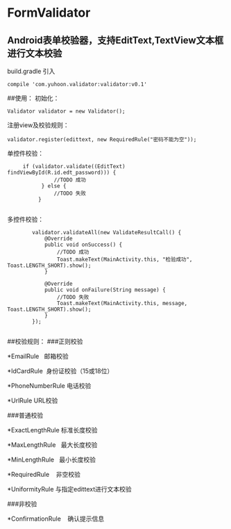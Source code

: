 # FormValidator
## Android表单校验器，支持EditText,TextView文本框进行文本校验

build.gradle 引入
```
compile 'com.yuhoon.validator:validator:v0.1'
```    
##使用：
初始化：
``` 
Validator validator = new Validator();
```    
注册view及校验规则：
```
validator.register(edittext, new RequiredRule("密码不能为空"));
```    
单控件校验：

```
     if (validator.validate((EditText) findViewById(R.id.edt_password))) {
               //TODO 成功
           } else {
               //TODO 失败
          }   
           
```

多控件校验：

```
        validator.validateAll(new ValidateResultCall() {
            @Override
            public void onSuccess() {
                //TODO 成功
                Toast.makeText(MainActivity.this, "检验成功", Toast.LENGTH_SHORT).show();
            }

            @Override
            public void onFailure(String message) {
                //TODO 失败
                Toast.makeText(MainActivity.this, message, Toast.LENGTH_SHORT).show();
            }
        });
       
 ```
##校验规则：
###正则校验

*EmailRule   邮箱校验

*IdCardRule  身份证校验（15或18位）

*PhoneNumberRule 电话校验

*UrlRule URL校验

###普通校验

*ExactLengthRule 标准长度校验

*MaxLengthRule   最大长度校验

*MinLengthRule   最小长度校验

*RequiredRule    非空校验

*UniformityRule 与指定edittext进行文本校验

###非校验

*ConfirmationRule    确认提示信息
